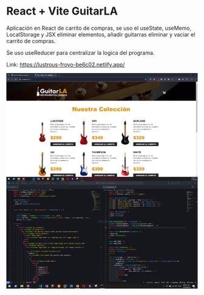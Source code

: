 # React + Vite GuitarLA

Aplicación en React de carrito de compras, se uso el useState, useMemo, LocalStorage y JSX eliminar elementos, añadir guitarras eliminar y vaciar el carrito de compras.

Se uso useReducer para centralizar la logica del programa.

Link: https://lustrous-froyo-be6c02.netlify.app/

<img src="../imgs/06.png">